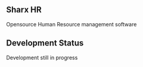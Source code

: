 
## Sharx HR
Opensource Human Resource management software

## Development Status
Development still in progress
